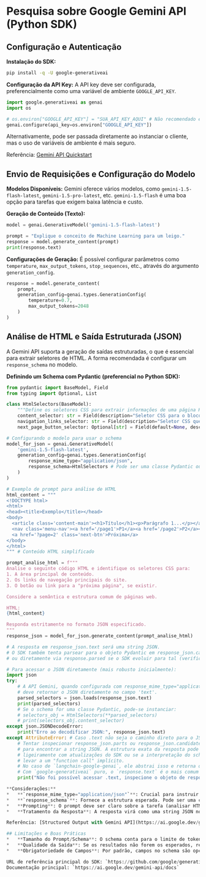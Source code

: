 # Pesquisa sobre Google Gemini API (Python SDK)

## Configuração e Autenticação

**Instalação do SDK:**
```bash
pip install -q -U google-generativeai
```

**Configuração da API Key:**
A API key deve ser configurada, preferencialmente como uma variável de ambiente `GOOGLE_API_KEY`.
```python
import google.generativeai as genai
import os

# os.environ["GOOGLE_API_KEY"] = "SUA_API_KEY_AQUI" # Não recomendado em código
genai.configure(api_key=os.environ["GOOGLE_API_KEY"])
```
Alternativamente, pode ser passada diretamente ao instanciar o cliente, mas o uso de variáveis de ambiente é mais seguro.

Referência: [Gemini API Quickstart](https://ai.google.dev/gemini-api/docs/get-started/python)

## Envio de Requisições e Configuração do Modelo

**Modelos Disponíveis:**
Gemini oferece vários modelos, como `gemini-1.5-flash-latest`, `gemini-1.5-pro-latest`, etc. `gemini-1.5-flash` é uma boa opção para tarefas que exigem baixa latência e custo.

**Geração de Conteúdo (Texto):**
```python
model = genai.GenerativeModel('gemini-1.5-flash-latest')

prompt = "Explique o conceito de Machine Learning para um leigo."
response = model.generate_content(prompt)
print(response.text)
```

**Configurações de Geração:**
É possível configurar parâmetros como `temperature`, `max_output_tokens`, `stop_sequences`, etc., através do argumento `generation_config`.
```python
response = model.generate_content(
    prompt,
    generation_config=genai.types.GenerationConfig(
        temperature=0.7,
        max_output_tokens=2048
    )
)
```

## Análise de HTML e Saída Estruturada (JSON)

A Gemini API suporta a geração de saídas estruturadas, o que é essencial para extrair seletores de HTML. A forma recomendada é configurar um `response_schema` no modelo.

**Definindo um Schema com Pydantic (preferencial no Python SDK):**
```python
from pydantic import BaseModel, Field
from typing import Optional, List

class HtmlSelectors(BaseModel):
    """Define os seletores CSS para extrair informações de uma página HTML."""
    content_selector: str = Field(description="Seletor CSS para o bloco de conteúdo principal da página.")
    navigation_links_selector: str = Field(description="Seletor CSS que aponta para os links de navegação internos do site (ex: menu, outros artigos).")
    next_page_button_selector: Optional[str] = Field(default=None, description="Seletor CSS para o botão/link 'Próxima Página', se houver.")

# Configurando o modelo para usar o schema
model_for_json = genai.GenerativeModel(
    'gemini-1.5-flash-latest',
    generation_config=genai.types.GenerationConfig(
        response_mime_type="application/json",
        response_schema=HtmlSelectors # Pode ser uma classe Pydantic ou uma lista dela
    )
)

# Exemplo de prompt para análise de HTML
html_content = """
<!DOCTYPE html>
<html>
<head><title>Exemplo</title></head>
<body>
  <article class='content-main'><h1>Título</h1><p>Parágrafo 1...</p></article>
  <nav class='menu-nav'><a href='/page1'>P1</a><a href='/page2'>P2</a></nav>
  <a href='?page=2' class='next-btn'>Próxima</a>
</body>
</html>
""" # Conteúdo HTML simplificado

prompt_analise_html = f"""
Analise o seguinte código HTML e identifique os seletores CSS para:
1. A área principal de conteúdo.
2. Os links de navegação principais do site.
3. O botão ou link para a "próxima página", se existir.

Considere a semântica e estrutura comum de páginas web.

HTML:
{html_content}

Responda estritamente no formato JSON especificado.
"""
response_json = model_for_json.generate_content(prompt_analise_html)

# A resposta em response_json.text será uma string JSON.
# O SDK também tenta parsear para o objeto Pydantic em response_json.candidates[0].content.parts[0].function_call (se usando function calling implícito)
# ou diretamente via response.parsed se o SDK evoluir para tal (verificar documentação mais recente para parsing direto).

# Para acessar o JSON diretamente (mais robusto inicialmente):
import json
try:
    # A API Gemini, quando configurada com response_mime_type="application/json",
    # deve retornar o JSON diretamente no campo 'text'.
    parsed_selectors = json.loads(response_json.text)
    print(parsed_selectors)
    # Se o schema for uma classe Pydantic, pode-se instanciar:
    # selectors_obj = HtmlSelectors(**parsed_selectors)
    # print(selectors_obj.content_selector)
except json.JSONDecodeError:
    print("Erro ao decodificar JSON:", response_json.text)
except AttributeError: # Caso .text não seja o caminho direto para o JSON
    # Tentar inspecionar response_json.parts ou response_json.candidates
    # para encontrar a string JSON. A estrutura exata da resposta pode variar
    # ligeiramente com atualizações do SDK ou se a interpretação do schema
    # levar a um "function call" implícito.
    # No caso de `langchain-google-genai`, ele abstrai isso e retorna o objeto parseado.
    # Com `google-generativeai` puro, o `response.text` é o mais comum para JSON direto.
    print("Não foi possível acessar .text, inspecione o objeto de resposta:", response_json)

**Considerações:**
*   **`response_mime_type="application/json"`**: Crucial para instruir o modelo a gerar JSON.
*   **`response_schema`**: Fornece a estrutura esperada. Pode ser uma classe Pydantic, uma `typing.TypedDict`, ou um dicionário representando o JSON Schema. Pydantic é conveniente no Python.
*   **Prompting**: O prompt deve ser claro sobre a tarefa (analisar HTML, extrair seletores CSS) e pode incluir exemplos (few-shot) para casos complexos.
*   **Tratamento da Resposta**: A resposta virá como uma string JSON no atributo `.text` do objeto de resposta quando `response_mime_type` é `application/json`. É necessário parsear essa string JSON. Algumas versões ou configurações do SDK podem oferecer o objeto já parseado (ex: `response.parsed` ou via `response.candidates[0].content.parts[0].function_call.args` se o modelo usar function calling internamente para aderir ao schema). Recomenda-se verificar a documentação da versão específica do SDK para a forma mais direta de acessar o JSON parseado.

Referência: [Structured Output with Gemini API](https://ai.google.dev/gemini-api/docs/structured-output)

## Limitações e Boas Práticas
*   **Tamanho do Prompt/Schema**: O schema conta para o limite de tokens de entrada. Schemas complexos podem levar a erros.
*   **Qualidade da Saída**: Se os resultados não forem os esperados, refine o prompt ou simplifique o schema.
*   **Obrigatoriedade de Campos**: Por padrão, campos no schema são opcionais. Use `required` no JSON Schema ou defina campos sem `Optional` em Pydantic para torná-los obrigatórios.

URL de referência principal do SDK: `https://github.com/google/generative-ai-python`
Documentação principal: `https://ai.google.dev/gemini-api/docs`
